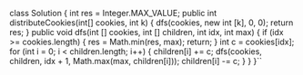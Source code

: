 class Solution {
int res = Integer.MAX_VALUE;
public int distributeCookies(int[] cookies, int k) {
dfs(cookies, new int [k], 0, 0);
return res;
}
public void dfs(int [] cookies, int [] children, int idx, int max) {
if (idx >= cookies.length) {
res = Math.min(res, max);
return;
}
int c = cookies[idx];
for (int i = 0; i < children.length; i++) {
children[i] += c;
dfs(cookies, children, idx + 1, Math.max(max, children[i]));
children[i] -= c;
}
}
}``
